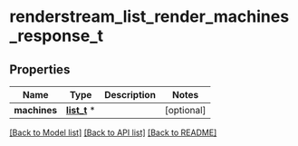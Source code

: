 # renderstream_list_render_machines_response_t

## Properties
Name | Type | Description | Notes
------------ | ------------- | ------------- | -------------
**machines** | [**list_t**](renderstream_render_machine_info.md) \* |  | [optional] 

[[Back to Model list]](../README.md#documentation-for-models) [[Back to API list]](../README.md#documentation-for-api-endpoints) [[Back to README]](../README.md)


